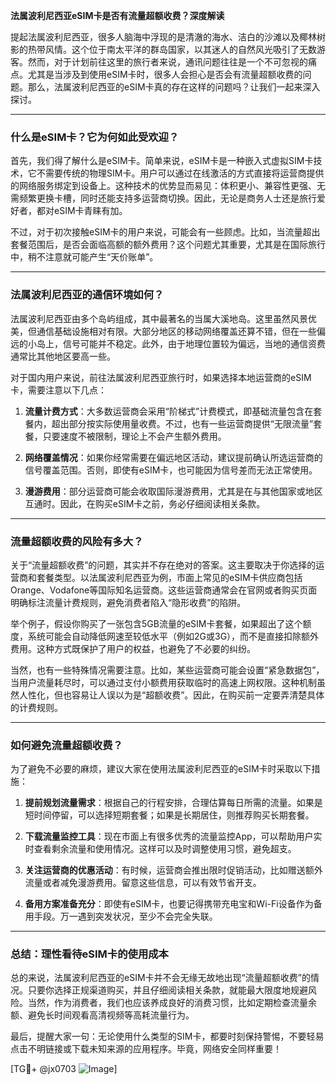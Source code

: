 **法属波利尼西亚eSIM卡是否有流量超额收费？深度解读**

提起法属波利尼西亚，很多人脑海中浮现的是清澈的海水、洁白的沙滩以及椰林树影的热带风情。这个位于南太平洋的群岛国家，以其迷人的自然风光吸引了无数游客。然而，对于计划前往这里的旅行者来说，通讯问题往往是一个不可忽视的痛点。尤其是当涉及到使用eSIM卡时，很多人会担心是否会有流量超额收费的问题。那么，法属波利尼西亚的eSIM卡真的存在这样的问题吗？让我们一起来深入探讨。

---

### **什么是eSIM卡？它为何如此受欢迎？**

首先，我们得了解什么是eSIM卡。简单来说，eSIM卡是一种嵌入式虚拟SIM卡技术，它不需要传统的物理SIM卡。用户可以通过在线激活的方式直接将运营商提供的网络服务绑定到设备上。这种技术的优势显而易见：体积更小、兼容性更强、无需频繁更换卡槽，同时还能支持多运营商切换。因此，无论是商务人士还是旅行爱好者，都对eSIM卡青睐有加。

不过，对于初次接触eSIM卡的用户来说，可能会有一些顾虑。比如，当流量超出套餐范围后，是否会面临高额的额外费用？这个问题尤其重要，尤其是在国际旅行中，稍不注意就可能产生“天价账单”。

---

### **法属波利尼西亚的通信环境如何？**

法属波利尼西亚由多个岛屿组成，其中最著名的当属大溪地岛。这里虽然风景优美，但通信基础设施相对有限。大部分地区的移动网络覆盖还算不错，但在一些偏远的小岛上，信号可能并不稳定。此外，由于地理位置较为偏远，当地的通信资费通常比其他地区要高一些。

对于国内用户来说，前往法属波利尼西亚旅行时，如果选择本地运营商的eSIM卡，需要注意以下几点：

1. **流量计费方式**：大多数运营商会采用“阶梯式”计费模式，即基础流量包含在套餐内，超出部分按实际使用量收费。不过，也有一些运营商提供“无限流量”套餐，只要速度不被限制，理论上不会产生额外费用。
   
2. **网络覆盖情况**：如果你经常需要在偏远地区活动，建议提前确认所选运营商的信号覆盖范围。否则，即使有eSIM卡，也可能因为信号差而无法正常使用。

3. **漫游费用**：部分运营商可能会收取国际漫游费用，尤其是在与其他国家或地区互通时。因此，在购买eSIM卡之前，务必仔细阅读相关条款。

---

### **流量超额收费的风险有多大？**

关于“流量超额收费”的问题，其实并不存在绝对的答案。这主要取决于你选择的运营商和套餐类型。以法属波利尼西亚为例，市面上常见的eSIM卡供应商包括Orange、Vodafone等国际知名运营商。这些运营商通常会在官网或者购买页面明确标注流量计费规则，避免消费者陷入“隐形收费”的陷阱。

举个例子，假设你购买了一张包含5GB流量的eSIM卡套餐，如果超出了这个额度，系统可能会自动降低网速至较低水平（例如2G或3G），而不是直接扣除额外费用。这种方式既保护了用户的权益，也避免了不必要的纠纷。

当然，也有一些特殊情况需要注意。比如，某些运营商可能会设置“紧急数据包”，当用户流量耗尽时，可以通过支付小额费用获取临时的高速上网权限。这种机制虽然人性化，但也容易让人误以为是“超额收费”。因此，在购买前一定要弄清楚具体的计费规则。

---

### **如何避免流量超额收费？**

为了避免不必要的麻烦，建议大家在使用法属波利尼西亚的eSIM卡时采取以下措施：

1. **提前规划流量需求**：根据自己的行程安排，合理估算每日所需的流量。如果是短时间停留，可以选择短期套餐；如果是长期居住，则推荐购买长期套餐。

2. **下载流量监控工具**：现在市面上有很多优秀的流量监控App，可以帮助用户实时查看剩余流量和使用情况。这样可以及时调整使用习惯，避免超支。

3. **关注运营商的优惠活动**：有时候，运营商会推出限时促销活动，比如赠送额外流量或者减免漫游费用。留意这些信息，可以有效节省开支。

4. **备用方案准备充分**：即使有eSIM卡，也要记得携带充电宝和Wi-Fi设备作为备用手段。万一遇到突发状况，至少不会完全失联。

---

### **总结：理性看待eSIM卡的使用成本**

总的来说，法属波利尼西亚的eSIM卡并不会无缘无故地出现“流量超额收费”的情况。只要你选择正规渠道购买，并且仔细阅读相关条款，就能最大限度地规避风险。当然，作为消费者，我们也应该养成良好的消费习惯，比如定期检查流量余额、避免长时间观看高清视频等高耗流量行为。

最后，提醒大家一句：无论使用什么类型的SIM卡，都要时刻保持警惕，不要轻易点击不明链接或下载未知来源的应用程序。毕竟，网络安全同样重要！

[TG💪+ @jx0703 ![Image](https://github.com/user-attachments/assets/dbca1d08-cadb-493c-b0ec-ad6f7a83f270)]